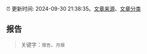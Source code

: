 :alarm_clock: 更新时间: 2024-09-30 21:38:35。[文章来源](/README.md)、[文章分类](/TAGS.md)

## 报告


> 关键字：`报告`、`月报`



